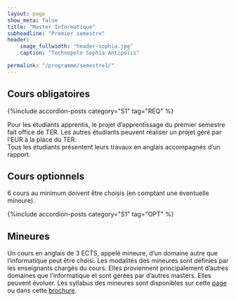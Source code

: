 ```yaml
---
layout: page
show_meta: false
title: "Master Informatique"
subheadline: "Premier semestre"
header:
    image_fullwidth: "header-sophia.jpg"
    caption: "Technopole Sophia Antipolis"

permalink: "/programme/semestre1/"
---
```



<!-- Listing posts by tag template from http://github.com/cagrimmett/jekyll-tools -->


## Cours obligatoires ##

{%include accordion-posts category="S1" tag="REQ" %}

Pour les étudiants apprentis, le projet d’apprentissage du premier semestre fait office de TER.
Les autres étudiants peuvent réaliser un projet géré par l'EUR à la place du TER.  
Tous les étudiants présentent leurs travaux en anglais accompagnés d’un rapport.

## Cours optionnels ##

6 cours au minimum doivent être choisis (en comptant une éventuelle mineure).

{%include accordion-posts category="S1" tag="OPT" %}

## Mineures ##
  
Un cours en anglais de 3 ECTS, appelé mineure, d’un domaine autre que l’informatique peut être choisi.
Les modalités des mineures sont définies par les enseignants chargés du cours.
Elles proviennent principalement d’autres domaines que l’informatique et sont gérées par d’autres masters. Elles peuvent évoluer.
Les syllabus des mineures sont disponibles sur cette [page](http://univ-cotedazur.fr/en/eur/ds4h/graduate-school/masters-programs/minor/minors "page des masters DS4H") ou dans cette [brochure](http://univ-cotedazur.fr/en/eur/ds4h/contents/files/minors-brochure "Brochure des mineures DS4H").




